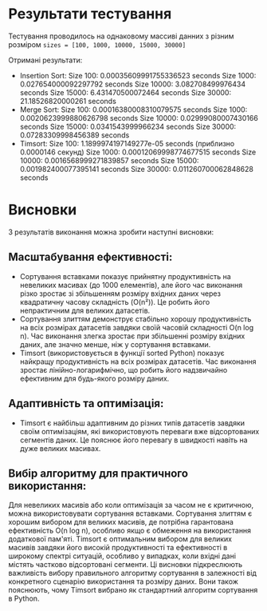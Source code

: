 # Результати тестування

Тестування проводилось на однаковому массиві данних з різним розміром
`sizes = [100, 1000, 10000, 15000, 30000]`

Отримані результати:
* Insertion Sort:
Size 100: 0.00035609991755336523 seconds
Size 1000: 0.027654000092297792 seconds
Size 10000: 3.082708499976434 seconds
Size 15000: 6.431470500072464 seconds
Size 30000: 21.18526820000261 seconds
* Merge Sort:
Size 100: 0.00016380008310079575 seconds
Size 1000: 0.0020623999880626798 seconds
Size 10000: 0.02999080007430166 seconds
Size 15000: 0.0341543999966234 seconds
Size 30000: 0.07283309998456389 seconds
* Timsort:
Size 100: 1.1899974197149277e-05 seconds (приблизно 0.0000146 секунд)
Size 1000: 0.00012069998774677515 seconds
Size 10000: 0.0016568999271839857 seconds
Size 15000: 0.001982400077395141 seconds
Size 30000: 0.011260700062848628 seconds

# Висновки

З результатів виконання можна зробити наступні висновки:

## Масштабування ефективності:

* Сортування вставками показує прийнятну продуктивність на невеликих масивах (до 1000 елементів), але його час виконання різко зростає зі збільшенням розміру вхідних даних через квадратичну часову складність (O(n²)). Це робить його непрактичним для великих датасетів.
* Сортування злиттям демонструє стабільно хорошу продуктивність на всіх розмірах датасетів завдяки своїй часовій складності O(n log n). Час виконання злегка зростає при збільшенні розміру вхідних даних, але значно менше, ніж у сортування вставками.
* Timsort (використовується в функції sorted Python) показує найкращу продуктивність на всіх розмірах датасетів. Час виконання зростає лінійно-логарифмічно, що робить його надзвичайно ефективним для будь-якого розміру даних.

## Адаптивність та оптимізація:

* Timsort є найбільш адаптивним до різних типів датасетів завдяки своїм оптимізаціям, які використовують переваги вже відсортованих сегментів даних. Це пояснює його перевагу в швидкості навіть на дуже великих масивах.

## Вибір алгоритму для практичного використання:

Для невеликих масивів або коли оптимізація за часом не є критичною, можна використовувати сортування вставками.
Сортування злиттям є хорошим вибором для великих масивів, де потрібна гарантована ефективність O(n log n), особливо якщо є обмеження на використання додаткової пам'яті.
Timsort є оптимальним вибором для великих масивів завдяки його високій продуктивності та ефективності в широкому спектрі ситуацій, особливо у випадках, коли вхідні дані містять частково відсортовані сегменти.
Ці висновки підкреслюють важливість вибору правильного алгоритму сортування в залежності від конкретного сценарію використання та розміру даних. Вони також пояснюють, чому Timsort вибрано як стандартний алгоритм сортування в Python.
